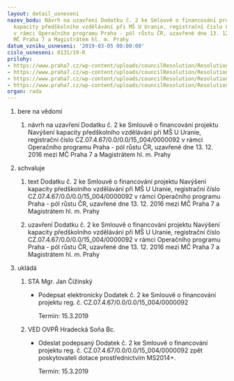 ```yaml
---
layout: detail_usneseni
nazev_bodu: Návrh na uzavření Dodatku č. 2 ke Smlouvě o financování projektu Navýšení
  kapacity předškolního vzdělávání při MŠ U Uranie, registrační číslo CZ.07.4.67/0.0/0.0/15_004/0000092
  v rámci Operačního programu Praha - pól růstu ČR, uzavřené dne 13. 12. 2016 mezi
  MČ Praha 7 a Magistrátem hl. m. Prahy
datum_vzniku_usneseni: '2019-03-05 00:00:00'
cislo_usneseni: 0131/19-R
prilohy:
- https://www.praha7.cz/wp-content/uploads/councilResolution/Resolutions/30670/export/Duvodovazprava_Dodatekc2keSmlouveofinancovaniprojektu092~434924.pdf
- https://www.praha7.cz/wp-content/uploads/councilResolution/Resolutions/30670/export/Dodatekc2keSmlouveofinancovaniprojektu~434923.pdf
- https://www.praha7.cz/wp-content/uploads/councilResolution/Resolutions/30670/export/Smlouvaofinancovaniprojektu~434922.pdf
- https://www.praha7.cz/wp-content/uploads/councilResolution/Resolutions/30670/export/export~435237.pdf
organ: rada
---
```

<ol class="urzList_view" id="urzList">
<li id="" class="urzClass1"><span name="1">bere na vědomí</span> 
<ol class="urzOlClass decimal ">
<li id="" class="urzClass2" style="TEXT-ALIGN: left"><span><p>návrh&nbsp;na uzavření Dodatku č. 2 ke Smlouvě o financování projektu Navýšení kapacity předškolního vzdělávání při MŠ U Uranie, registrační číslo CZ.07.4.67/0.0/0.0/15_004/0000092 v rámci Operačního programu Praha - pól růstu ČR, uzavřené dne 13. 12. 2016 mezi MČ Praha 7 a Magistrátem hl. m. Prahy</p></span></li></ol></li>
<li id="" class="urzClass1"><span name="24">schvaluje</span> 
<ol class="urzOlClass decimal " id="">
<li id="" class="urzClass2" style="TEXT-ALIGN: left"><span><p>text Dodatku č. 2 ke Smlouvě o financování projektu Navýšení kapacity předškolního vzdělávání při MŠ U Uranie, registrační číslo CZ.07.4.67/0.0/0.0/15_004/0000092 v rámci Operačního programu Praha - pól růstu ČR, uzavřené dne 13. 12. 2016 mezi MČ Praha 7 a Magistrátem hl. m. Prahy<br></p></span></li>
<li id="" class="urzClass2" style="TEXT-ALIGN: left"><span><p>uzavření Dodatku č. 2 ke Smlouvě o financování projektu Navýšení kapacity předškolního vzdělávání při MŠ U Uranie, registrační číslo CZ.07.4.67/0.0/0.0/15_004/0000092 v rámci Operačního programu Praha - pól růstu ČR, uzavřené dne 13. 12. 2016 mezi MČ Praha 7 a Magistrátem hl. m. Prahy<br></p></span></li>
</ol></li><li class="urzClass1" id="urzUkoly"><span name="1">ukládá</span><ol class="urzOlClass"><li class="urzClass2"><span><p>STA Mgr. Jan Čižinský</p></span><ul class="urzUlClass"><li class="urzClass3"><span><p>Podepsat elektronicky Dodatek č. 2 ke Smlouvě o financování projektu reg. č. CZ.07.4.67/0.0/0.0/15_004/0000092</p></span><span class="urzUkolTermin">  Termín:&nbsp;15.3.2019</span></li></ul></li><li class="urzClass2"><span><p>VED OVPŘ Hradecká Soňa Bc.</p></span><ul class="urzUlClass"><li class="urzClass3"><span><p>Odeslat podepsaný Dodatek č. 2 ke Smlouvě o financování projektu reg. č. CZ.07.4.67/0.0/0.0/15_004/0000092 zpět poskytovateli dotace prostřednictvím MS2014+.</p></span><span class="urzUkolTermin">  Termín:&nbsp;15.3.2019</span></li></ul></li></ol></li>

</ol>